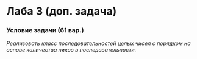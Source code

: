 # Лаба 3 (доп. задача)
### Условие задачи (61 вар.)
*Реализовать класс последовательностей целых чисел с порядком на
основе количества пиков в последовательности.*